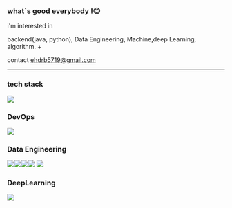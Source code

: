 ### what`s good everybody !😊 


i'm interested in 

backend(java, python), Data Engineering, Machine,deep Learning, algorithm. +

contact ehdrb5719@gmail.com

---------------------------
### tech stack

<img src="https://img.shields.io/badge/python-3776AB?style=for-the-badge&logo=python&logoColor=white">

### DevOps

<img src="https://img.shields.io/badge/docker-2496ED?style=for-the-badge&logo=python&logoColor=white">

### Data Engineering

<img src="https://img.shields.io/badge/Apache Airflow-017CEE?style=for-the-badge&logo=Apache Airflow&logoColor=white"><img src="https://img.shields.io/badge/Apache Kafka-231F20?style=for-the-badge&logo=Apache Kafka&logoColor=white"><img src="https://img.shields.io/badge/Apache Spark-E25A1C?style=for-the-badge&logo=Apache Spark&logoColor=white"><img src="https://img.shields.io/badge/apache hadoop-66CCFF?style=for-the-badge&logo=apache hadoop&logoColor=white"/>
<img src="https://img.shields.io/badge/Mysql-4479A1?style=for-the-badge&logo=Mysql&logoColor=white">

### DeepLearning

<img src="https://img.shields.io/badge/Keras-D00000?style=for-the-badge&logo=Keras&logoColor=white">


